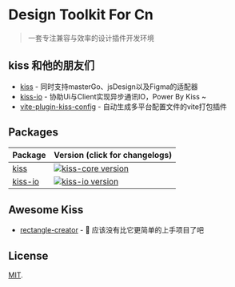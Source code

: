 
# Design Toolkit For Cn
> 一套专注兼容与效率的设计插件开发环境

## kiss 和他的朋友们

- [kiss](packages/kiss) - 同时支持masterGo、jsDesign以及Figma的适配器
- [kiss-io](packages/kiss-io) - 协助Ui与Client实现异步通讯IO，Power By Kiss ~
- [vite-plugin-kiss-config]() - 自动生成多平台配置文件的vite打包插件

## Packages

| Package                                         | Version (click for changelogs)                                                                           |
| ----------------------------------------------- |:---------------------------------------------------------------------------------------------------------|
| [kiss](packages/kiss)                           | [![kiss-core version](https://img.shields.io/npm/v/kiss-core.svg?label=%20)](packages/kiss/CHANGELOG.md) |
| [kiss-io](packages/kiss-io) | [![kiss-io version](https://img.shields.io/npm/v/kiss-io.svg?label=%20)](packages/kiss-io/CHANGELOG.md)  |

## Awesome Kiss

- [rectangle-creator]() - 🥱 应该没有比它更简单的上手项目了吧 


## License

[MIT](LICENSE).




